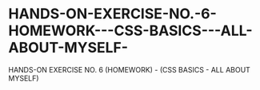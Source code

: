 # HANDS-ON-EXERCISE-NO.-6-HOMEWORK---CSS-BASICS---ALL-ABOUT-MYSELF-
HANDS-ON EXERCISE NO. 6 (HOMEWORK) - (CSS BASICS - ALL ABOUT MYSELF)
